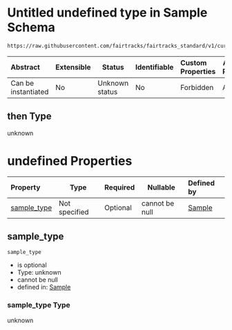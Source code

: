 # Untitled undefined type in Sample Schema

```txt
https://raw.githubusercontent.com/fairtracks/fairtracks_standard/v1/current/json/schema/fairtracks_sample.schema.json#/allOf/0/then
```




| Abstract            | Extensible | Status         | Identifiable | Custom Properties | Additional Properties | Access Restrictions | Defined In                                                                                             |
| :------------------ | ---------- | -------------- | ------------ | :---------------- | --------------------- | ------------------- | ------------------------------------------------------------------------------------------------------ |
| Can be instantiated | No         | Unknown status | No           | Forbidden         | Allowed               | none                | [fairtracks_sample.schema.json\*](../json/schema/fairtracks_sample.schema.json "open original schema") |

## then Type

unknown

# undefined Properties

| Property                    | Type          | Required | Nullable       | Defined by                                                                                                                                                                                                                           |
| :-------------------------- | ------------- | -------- | -------------- | :----------------------------------------------------------------------------------------------------------------------------------------------------------------------------------------------------------------------------------- |
| [sample_type](#sample_type) | Not specified | Optional | cannot be null | [Sample](fairtracks_sample-allof-0-then-properties-sample_type.md "https://raw.githubusercontent.com/fairtracks/fairtracks_standard/v1/current/json/schema/fairtracks_sample.schema.json#/allOf/0/then/properties/sample_type") |

## sample_type




`sample_type`

-   is optional
-   Type: unknown
-   cannot be null
-   defined in: [Sample](fairtracks_sample-allof-0-then-properties-sample_type.md "https://raw.githubusercontent.com/fairtracks/fairtracks_standard/v1/current/json/schema/fairtracks_sample.schema.json#/allOf/0/then/properties/sample_type")

### sample_type Type

unknown

